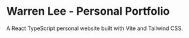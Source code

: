 # Warren Lee - Personal Portfolio

A React TypeScript personal website built with Vite and Tailwind CSS.

